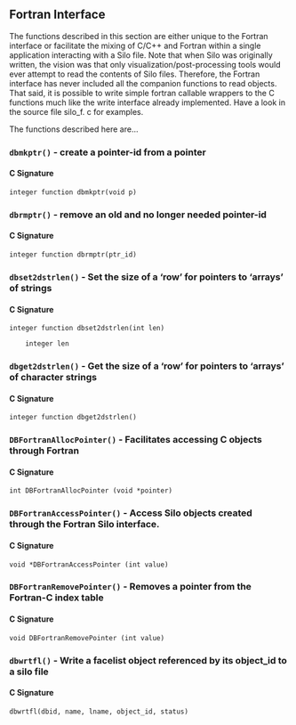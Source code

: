 ## Fortran Interface

The functions described in this section are either unique to the Fortran interface or facilitate the mixing of C/C++ and Fortran within a single application interacting with a Silo file. 
Note that when Silo was originally written, the vision was that only visualization/post-processing tools would ever attempt to read the contents of Silo files. 
Therefore, the Fortran interface has never included all the companion functions to read objects. 
That said, it is possible to write simple fortran callable wrappers to the C functions much like the write interface already implemented. 
Have a look in the source file silo_f.
c for examples. 


The functions described here are...


### `dbmkptr()` - create a pointer-id from a pointer

#### C Signature
```
integer function dbmkptr(void p)
```

### `dbrmptr()` - remove an old and no longer needed pointer-id

#### C Signature
```
integer function dbrmptr(ptr_id)
```

### `dbset2dstrlen()` - Set the size of a ‘row’ for pointers to ‘arrays’ of strings

#### C Signature
```
integer function dbset2dstrlen(int len)
    
    integer len
```

### `dbget2dstrlen()` - Get the size of a ‘row’ for pointers to ‘arrays’ of character strings

#### C Signature
```
integer function dbget2dstrlen()
```

### `DBFortranAllocPointer()` - Facilitates accessing C objects through Fortran

#### C Signature
```
int DBFortranAllocPointer (void *pointer)
```

### `DBFortranAccessPointer()` - Access Silo objects created through the Fortran Silo interface.

#### C Signature
```
void *DBFortranAccessPointer (int value)
```

### `DBFortranRemovePointer()` - Removes a pointer from the Fortran-C index table

#### C Signature
```
void DBFortranRemovePointer (int value)
```

### `dbwrtfl()` - Write a facelist object referenced by its object_id to a silo file

#### C Signature
```
dbwrtfl(dbid, name, lname, object_id, status)
```

